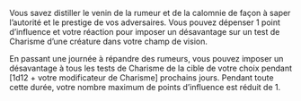 ﻿---
id: subclass_scheming_conspirator_fr.md#calomnies
name: Calomnies
---
Vous savez distiller le venin de la rumeur et de la calomnie de façon à saper l’autorité et le prestige de vos adversaires. Vous pouvez dépenser 1 point d’influence et votre réaction pour imposer un désavantage sur un test de Charisme d’une créature dans votre champ de vision.

En passant une journée à répandre des rumeurs, vous pouvez imposer un désavantage à tous les tests de Charisme de la cible de votre choix pendant [1d12 + votre modificateur de Charisme] prochains jours. Pendant toute cette durée, votre nombre maximum de points d’influence est réduit de 1.


